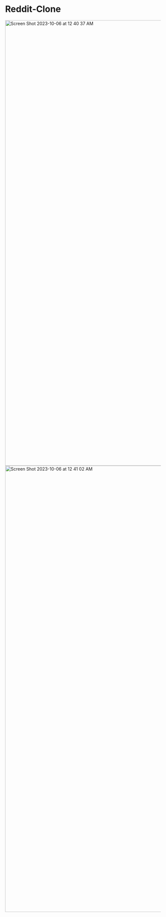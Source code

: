 # Reddit-Clone

<img width="1437" alt="Screen Shot 2023-10-06 at 12 40 37 AM" src="https://github.com/Amansoo2/Reddit-Clone/assets/113454268/3cf4fc48-1dd2-4618-b0d6-89852c74b04e">


<img width="1440" alt="Screen Shot 2023-10-06 at 12 41 02 AM" src="https://github.com/Amansoo2/Reddit-Clone/assets/113454268/eabee5ff-d364-4ba8-be49-fa280de88ea1">
